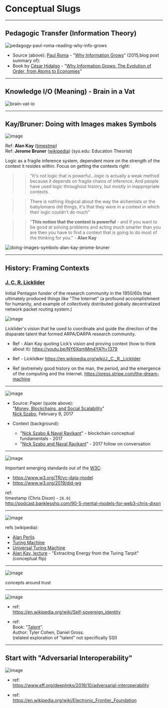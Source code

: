 # Conceptual Slugs



---

## Pedagogic Transfer (Information Theory)


![pedagogy-paul-roma-reading-why-info-grows](https://user-images.githubusercontent.com/185555/196007783-9ca7b8fb-a9a2-4821-9916-6f5aa6576b4a.png)

- Source (above): [Paul Roma](https://en.wikipedia.org/wiki/Paul_Romer) - "[Why Information Grows](https://paulromer.net/why-information-grows/)" (2015,blog post summary of):
- Book by [César Hidalgo](https://en.wikipedia.org/wiki/C%C3%A9sar_Hidalgo) - "[Why Information Grows: The Evolution of Order, from Atoms to Economies](https://www.amazon.com/Why-Information-Grows-Evolution-Economies-ebook/dp/B00TT1VLAO/ref=tmm_kin_swatch_0?_encoding=UTF8&qid=&sr=)" 

---

## Knowledge I/O (Meaning) - Brain in a Vat

![brain-vat-io](https://user-images.githubusercontent.com/185555/196007712-0d5f7dce-e9da-4d0a-b4b1-2b30ce0c0fb8.png)



---

## Kay/Bruner: Doing with Images makes Symbols


![image](https://user-images.githubusercontent.com/185555/195513880-7edf14f6-a70f-42fd-ba85-c08a873c559f.png)

Ref: **Alan Kay** ([timestmp](https://www.youtube.com/watch?v=Ud8WRAdihPg&t=24s))  
Ref: **Jerome Bruner** ([wikipedia](https://en.wikipedia.org/wiki/Jerome_Bruner)) (sys.edu: Education Theorist)

Logic as a fragile inference system, dependent more on the strength of the context it resides within.
Focus on getting the contexts right:

>> "It's not logic that is powerful...logic is actually a weak method because it depends on fragile chains of inference.  And people have used logic throughout history, but mostly in inappropriate contexts. 

>> There is nothing illogical about the way the alchemists or the babylonians did things, it's that they were in a context in which their logic couldn't do much"

>> "**This notion that the context is powerful** - and if you want to be good at solving problems and acting much smarter than you are then you have to find a context that is going to do most of the thinking for you." - **Alan Kay**

![doing-images-symbols-alan-kay-jerome-bruner](https://user-images.githubusercontent.com/185555/196007675-59e4f989-2fed-465a-a942-00888f969944.png)




---

## History: Framing Contexts

### [J. C. R. Licklider](https://en.wikipedia.org/wiki/J._C._R._Licklider#Psychoacoustics)
Initial Pentagon funder of the research community in the 1950/60s that ultimately produced things like "The Internet" (a profound accomplishment for humanity, and example of collectively distributed globally decentralized network packet routing system.)

<!-- Field of study: [Psychoacoustics](https://en.wikipedia.org/wiki/Psychoacoustics) -->



![image](https://user-images.githubusercontent.com/185555/194683375-de45b650-20ef-4b60-9366-8a4d3cdf7728.png)

Licklider's vision that he used to  coordinate and guide the direction of the disparate talent that formed  ARPA/DARPA research community.

- Ref - Alan Kay quoting Lick’s vision and proving context (how to think about it):
https://youtu.be/NY6XqmMm4YA?t=1379

- Ref - Licklidker
https://en.wikipedia.org/wiki/J._C._R._Licklider

- Ref (extremely good history on the man, the period, and the emergence of the computing and the internet.
https://press.stripe.com/the-dream-machine

---

![image](https://user-images.githubusercontent.com/185555/194683531-67fd2071-2094-4ede-be79-d33ff642000b.png)

- Source: Paper (quote above):  
  "[Money, Blockchains, and Social Scalability](https://nakamotoinstitute.org/money-blockchains-and-social-scalability)"  
[Nick Szabo](https://en.wikipedia.org/wiki/Nick_Szabo), February 9, 2017

- Context (background):
  - "[Nick Szabo & Naval Ravikant](https://www.youtube.com/watch?v=IykYU9Cfty0)" - blockchain conceptual fundamentals - 2017
  - "[Nick Szabo and Naval Ravikant](https://www.youtube.com/watch?v=OP8WbEMEg-A)" - 2017 follow on conversation

---

![image](https://user-images.githubusercontent.com/185555/190883023-a2750977-7295-4a40-a6b3-d7ed7e772935.png)

  

Important emerging standards out of the [W3C](https://en.wikipedia.org/wiki/World_Wide_Web_Consortium):
- https://www.w3.org/TR/vc-data-model
- https://www.w3.org/2019/did-wg


ref:  
timestamp (Chris Dixon) - `26.01`  
http://podcast.banklesshq.com/90-5-mental-models-for-web3-chris-dixon

---

![image](https://user-images.githubusercontent.com/185555/190882816-5f779561-d6af-479e-bd70-626613e1d6f5.png)

refs (wikipedia):
- [Alan Perlis](https://en.wikipedia.org/wiki/Alan_Perlis)
- [Turing Machine](https://en.wikipedia.org/wiki/Turing_machine)
- [Universal Turing Machine](https://en.wikipedia.org/wiki/Universal_Turing_machine)
- [Alan Kay, lecture](https://www.youtube.com/watch?v=Vt8jyPqsmxE&list=PLAMq8HJFHrMQ3wvPHaw97QoKbFAzkDHT0&index=45&t=4s) - "Extracitng Energy from the Turing Tarpit" (conceptual flip)

---


![image](https://user-images.githubusercontent.com/185555/190882892-78c83fab-cb96-4b22-8ff6-ab5ffd4e6336.png)

concepts around trust

---


![image](https://user-images.githubusercontent.com/185555/190882920-6d0192e9-eec1-47e2-bf44-fc5ab0fa3920.png)

- ref:  
  https://en.wikipedia.org/wiki/Self-sovereign_identity

- ref:  
  Book: "[Talent](https://www.amazon.com/Talent-Identify-Energizers-Creatives-Winners-ebook/dp/B08R2KNYVX)".  
  Author: Tyler Cohen, Daniel Gross.  
  (related exploration of "talent" not specifically SSI)  


---

## Start with "Adversarial Interoperability"

![image](https://user-images.githubusercontent.com/185555/190882998-90d020ee-b951-4ea8-a5ed-afe0a154c375.png)

- ref:  
  https://www.eff.org/deeplinks/2019/10/adversarial-interoperability

- ref:  
  https://en.wikipedia.org/wiki/Electronic_Frontier_Foundation
  
  


